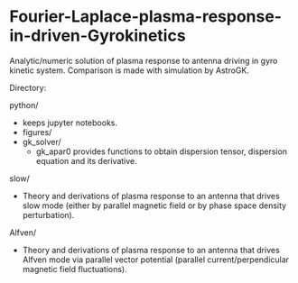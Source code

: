 # Fourier-Laplace-plasma-response-in-driven-Gyrokinetics
Analytic/numeric solution of plasma response to antenna driving in gyro kinetic system. Comparison is made with simulation by AstroGK.

Directory:

python/
  - keeps jupyter notebooks. 
  - figures/
  - gk_solver/
    - gk_apar0 provides functions to obtain dispersion tensor,
      dispersion equation and its derivative.

slow/
  - Theory and derivations of plasma response to an antenna that
    drives slow mode (either by parallel magnetic field or by phase space
    density perturbation).
    
Alfven/
  - Theory and derivations of plasma response to an antenna that drives
    Alfven mode via parallel vector potential (parallel current/perpendicular
    magnetic field fluctuations).
